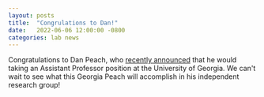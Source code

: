 ```yaml
---
layout: posts
title:  "Congrulations to Dan!"
date:   2022-06-06 12:00:00 -0800
categories: lab news
---
```


Congratulations to Dan Peach, who [recently announced](https://twitter.com/DanPeach3/status/1533830063820443649?s=20&t=L_HJoTGZWDQDoGy9DOXlWw) that he would taking an Assistant Professor position at the University of Georgia. We can't wait to see what this Georgia Peach will accomplish in his independent research group!
